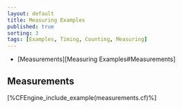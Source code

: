 ```yaml
---
layout: default
title: Measuring Examples
published: true
sorting: 3
tags: [Examples, Timing, Counting, Measuring]
---
```


* [Measurements][Measuring Examples#Measurements]

## Measurements


[%CFEngine_include_example(measurements.cf)%]
